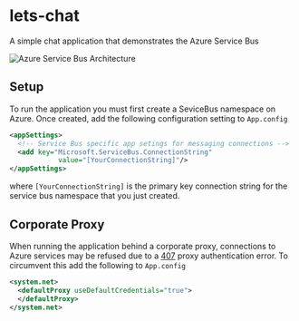 # lets-chat
A simple chat application that demonstrates the Azure Service Bus

![Azure Service Bus Architecture](https://docs.microsoft.com/en-us/azure/includes/media/howto-service-bus-topics/sb-topics-01.png)

## Setup
To run the application you must first create a SeviceBus namespace on Azure. Once created, add the following configuration setting to `App.config`

```xml
<appSettings>
  <!-- Service Bus specific app setings for messaging connections -->
  <add key="Microsoft.ServiceBus.ConnectionString"
            value="[YourConnectionString]"/>
</appSettings>
```
where `[YourConnectionString]` is the primary key connection string for the service bus namespace that you just created.

## Corporate Proxy
When running the application behind a corporate proxy, connections to Azure services may be refused due to a [407](https://developer.mozilla.org/en-US/docs/Web/HTTP/Status) proxy authentication error. To circumvent this add the following to `App.config`

```xml
<system.net>
  <defaultProxy useDefaultCredentials="true">
  </defaultProxy>
</system.net>
```


